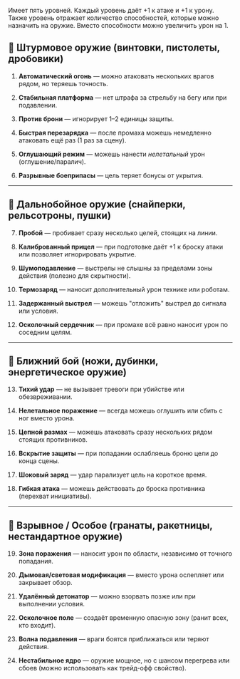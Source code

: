 Имеет пять уровней. 
Каждый уровень даёт +1 к атаке и +1 к урону. 
Также уровень отражает количество способностей, которые можно назначить на оружие.
Вместо способности можно увеличить урон на 1.



## 🔸 **Штурмовое оружие (винтовки, пистолеты, дробовики)**

1. **Автоматический огонь** — можно атаковать нескольких врагов рядом, но теряешь точность.
    
2. **Стабильная платформа** — нет штрафа за стрельбу на бегу или при подавлении.
    
3. **Против брони** — игнорирует 1–2 единицы защиты.
    
4. **Быстрая перезарядка** — после промаха можешь немедленно атаковать ещё раз (1 раз за сцену).
    
5. **Оглушающий режим** — можешь нанести _нелетальный_ урон (оглушение/паралич).
    
6. **Разрывные боеприпасы** — цель теряет бонусы от укрытия.
    

---

## 🔸 **Дальнобойное оружие (снайперки, рельсотроны, пушки)**

7. **Пробой** — пробивает сразу несколько целей, стоящих на линии.
    
8. **Калиброванный прицел** — при подготовке даёт +1 к броску атаки или позволяет игнорировать укрытие.
    
9. **Шумоподавление** — выстрелы не слышны за пределами зоны действия (полезно для скрытности).
    
10. **Термозаряд** — наносит дополнительный урон технике или роботам.
    
11. **Задержанный выстрел** — можешь "отложить" выстрел до сигнала или условия.
    
12. **Осколочный сердечник** — при промахе всё равно наносит урон по соседним целям.
    

---

## 🔸 **Ближний бой (ножи, дубинки, энергетическое оружие)**

13. **Тихий удар** — не вызывает тревоги при убийстве или обезвреживании.
    
14. **Нелетальное поражение** — всегда можешь оглушить или сбить с ног вместо урона.
    
15. **Цепной размах** — можешь атаковать сразу нескольких рядом стоящих противников.
    
16. **Вскрытие защиты** — при попадании ослабляешь броню цели до конца сцены.
    
17. **Шоковый заряд** — удар парализует цель на короткое время.
    
18. **Гибкая атака** — можешь действовать до броска противника (перехват инициативы).
    

---

## 🔸 **Взрывное / Особое (гранаты, ракетницы, нестандартное оружие)**

19. **Зона поражения** — наносит урон по области, независимо от точного попадания.
    
20. **Дымовая/световая модификация** — вместо урона ослепляет или закрывает обзор.
    
21. **Удалённый детонатор** — можно взорвать позже или при выполнении условия.
    
22. **Осколочное поле** — создаёт временную опасную зону (ранит всех, кто входит).
    
23. **Волна подавления** — враги боятся приближаться или теряют действия.
    
24. **Нестабильное ядро** — оружие мощное, но с шансом перегрева или сбоев (можно использовать как трейд-офф свойство).